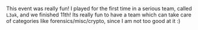 This event was really fun!
I played for the first time in a serious team, called `L3ak`, and we finished 11th!
Its really fun to have a team which can take care of categories like forensics/misc/crypto, since I am not too good at it :)
